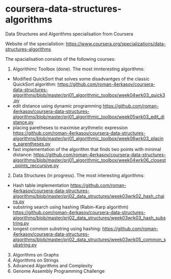 # coursera-data-structures-algorithms
Data Structures and Algorithms specialisation from Coursera

Website of the specialistion: https://www.coursera.org/specializations/data-structures-algorithms

The spacialisation consists of the following courses:

1. Algorithimc Toolbox (done). The most imnteresting algorithms:
- Modified QuickSort that solves some disadvantges of the classic QuickSort algorithm: https://github.com/roman-4erkasov/coursera-data-structures-algorithms/blob/master/prj01_algorithmic_toolbox/week04wrk03_quick3.py
- edit distance using dynamic programming https://github.com/roman-4erkasov/coursera-data-structures-algorithms/blob/master/prj01_algorithmic_toolbox/week05wrk03_edit_distance.py
- placing paretheses to maximise arythmetic expression https://github.com/roman-4erkasov/coursera-data-structures-algorithms/blob/master/prj01_algorithmic_toolbox/week06wrk03_placing_parentheses.py
- fast implementation of the algorithm that finds two points with minimal distance: https://github.com/roman-4erkasov/coursera-data-structures-algorithms/blob/master/prj01_algorithmic_toolbox/week04wrk06_closest_points_reccursive.py
2. Data Structures (in progress). The most interesting algorithms:
- Hash table implementation https://github.com/roman-4erkasov/coursera-data-structures-algorithms/blob/master/prj02_data_structures/week03wrk02_hash_chains.py
- substring search using hashing (Rabin-Karp algorithm) https://github.com/roman-4erkasov/coursera-data-structures-algorithms/blob/master/prj02_data_structures/week03wrk03_hash_substring.py
- longest common substring using hashing: https://github.com/roman-4erkasov/coursera-data-structures-algorithms/blob/master/prj02_data_structures/week03wrk05_common_substring.py
3. Algorithms on Graphs
4. Algorithms on Strings
5. Advanced Algorithms and Complexity
6. Genome Assembly Programming Challenge

